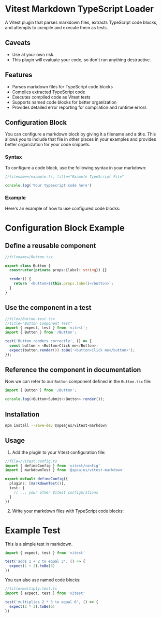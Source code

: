 # Vitest Markdown TypeScript Loader

A Vitest plugin that parses markdown files, extracts TypeScript code blocks, and attempts to compile and execute them as tests.

## Caveats
- Use at your own risk.
- This plugin will evaluate your code, so don't run anything destructive.

## Features

- Parses markdown files for TypeScript code blocks
- Compiles extracted TypeScript code
- Executes compiled code as Vitest tests
- Supports named code blocks for better organization
- Provides detailed error reporting for compilation and runtime errors


## Configuration Block

You can configure a markdown block by giving it a filename and a title. This allows you to include that file in other places in your examples and provides better organization for your code snippets.

### Syntax

To configure a code block, use the following syntax in your markdown:

```typescript 
//filename=/example.ts, title="Example TypeScript File"

console.log('Your typescript code here')
```

### Example

Here's an example of how to use configured code blocks:

# Configuration Block Example

## Define a reusable component

```typescript
//filename=/Button.tsx

export class Button {
  constructor(private props:{label: string}) {}

  render() {
    return `<button>${this.props.label}</button>`;
  }
}
```

## Use the component in a test

```typescript
//file=/Button.test.tsx
//title="Button Component Test"
import { expect, test } from 'vitest';
import { Button } from '/Button';

test('Button renders correctly', () => {
  const button = <Button>Click me</Button>;
  expect(button.render()).toBe('<button>Click me</button>');
});
```

## Reference the component in documentation

Now we can refer to our `Button` component defined in the `Button.tsx` file:

```typescript
import { Button } from '/Button';

console.log(<Button>Submit</Button>.render());
```

## Installation

```bash
npm install --save-dev @speajus/vitest-markdown
```

## Usage

1. Add the plugin to your Vitest configuration file:

```typescript
//file=/vitest.config.ts
import { defineConfig } from 'vitest/config'
import { markdownTest } from '@speajus/vitest-markdown'

export default defineConfig({
  plugins: [markdownTest()],
  test: {
    // ... your other Vitest configurations
  }
})
```

2. Write your markdown files with TypeScript code blocks:

# Example Test

This is a simple test in markdown.

```typescript
import { expect, test } from 'vitest'

test('adds 1 + 2 to equal 3', () => {
  expect(1 + 2).toBe(3)
})
```

You can also use named code blocks:

```typescript 
//title=multiply.test.ts
import { expect, test } from 'vitest'

test('multiplies 2 * 3 to equal 6', () => {
  expect(2 * 3).toBe(6)
})
```

